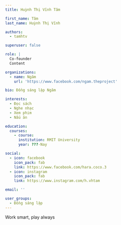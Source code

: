 ```yaml
---
title: Huỳnh Thị Vĩnh Tâm

first_name: Tâm
last_name: Huỳnh Thị Vĩnh

authors:
  - tamhtv

superuser: false

role: |
  Co-founder  
  Content

organizations:
  - name: Ngăm
    url: 'https://www.facebook.com/ngam.theproject'

bio: Đồng sáng lập Ngăm

interests:
  - Đọc sách
  - Nghe nhạc
  - Xem phim
  - Nấu ăn

education:
  courses:
    - course: 
      institution: RMIT University
      year: ???-Nay

social:
  - icon: facebook
    icon_pack: fab
    link: https://www.facebook.com/hara.coco.3
  - icon: instagram
    icon_pack: fab
    link: https://www.instagram.com/h.vhtam

email: ''

user_groups:
  - Đồng sáng lập
---
```


Work smart, play always
